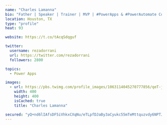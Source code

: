 ```yaml
---
name: "Charles Lamanna"
bio: "Father | Speaker | Trainer | MVP | #PowerApps & #PowerAutomate Community Super User | YouTuber Right-pointing triangle http://youtube.com/c/rezadorrani | Learn - Share - Clockwise rightwards and leftwards open circle arrows"
location: Houston, TX
type: "profile"
heat: 93

website: https://t.co/tAcqSdqguf

twitter:
  username: rezadorrani
  url: https://twitter.com/rezadorrani
  followers: 2800

topics:
  - Power Apps

images:
  - url: https://pbs.twimg.com/profile_images/1063114045270777856/qeT-jpWr_400x400.jpg
    width: 400
    height: 400
    isCached: true
    title: "Charles Lamanna"

secured: "yQ+nd6lIAfsDF5iVhkxCXqNu/eTLpfDJaBy3aCyukc55mTeMttquzvdy6NPTJMK8YWFe4YRc2aH2ZwFjuR1Rz3qG05ikEaiuiP2Q9OJmvxYg9Uzbf5cO9WrkHlj1BQqRdrzxNwv+0xF1aY5bZ0ACnX+uRt2h624vyNTndkWJ8KPI55R7UK3Z3WaKuAUiv4Ze32jFb6oKQgCd8j7E6xzRztWTXxtaxydVVJDdSofUM+NJlAFume+Cmp/e5d2hqmVMdz9v3NeNdb5+6sbv/58313yFN5vQlYYdalJQcN+3kyad72VkCclgy0xRxBz2Mu8ap6gp1q6GzGw2kJ6Qa+9uwMlp2F5EADi4BQQTmHbgfNhF4Pcf7Kt5A5B1mM/XicNps7ZxPX/XIb/Kgx0O/KjO6kiyMyEC5SDsxEOC0xN7JLQ=;xwBv0ApHztxAplpIoHJ6Fw=="
---
```


